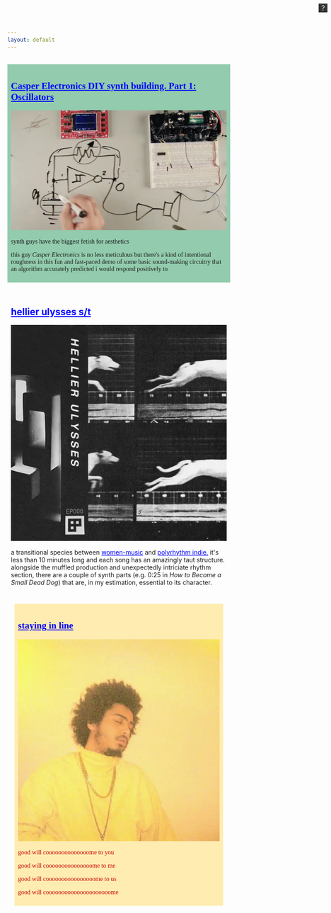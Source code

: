 ```yaml
---
layout: default
---
```


<style>
summary {
    cursor: pointer;
    list-style: none;
    background: #333;
    display: inline-block;
    line-height: 1;
    width: 16px;
    height: 16px;
    font-size: 16px;
    color: #eee;
    padding: 2px;
    text-align: center;
    position: absolute;
    right: 8px;
    top: 8px;
}
details[open] {
  border: 1px solid black;
  padding: 8px 32px;
  margin: 16px 0;
} 

section {
    margin: 16px 0;
    padding: 8px;
}

a, a:visited {
    color: blue;
    display: inline-block;
}

a:hover {
    animation: oscillate 200ms infinite steps(1, start);
}

@keyframes oscillate {
  0%, 50% {
    transform: rotate(-1deg);
  }
  51%, 100% {
    transform: rotate(1deg);
  }
}
</style>
<details>
<summary>
?
</summary>
<p>
this is a list of things i encounter that i like that <a href="/cool_websites.html">aren't websites</a> and want to either share and/or say something about and/or find again later
</p>
<p>
because it's more fun to create an aesthetic object out of this urge than it is to post youtube links into the void on social media
</p>

</details>

<section style="background-color: #92cbad; font-family: serif;">
<a href="https://www.youtube.com/watch?v=FaoJaLmZaL4"><h2>Casper Electronics DIY synth building. Part 1: Oscillators</h2></a>
<img src="assets/images/casper synth.webp" alt="a top-down view of a breadboard synth with a circuit schematic drawn in whiteboard marker on the table surface" loading="lazy">
<p>synth guys have the biggest fetish for aesthetics</p>

<p>this guy <em>Casper Electronics</em> is no less meticulous but there's a kind of intentional roughness in this fun and fast-paced demo of some basic sound-making circuitry that an algorithm accurately predicted i would respond positively to</p>
</section>

<section>
<a href="https://eggpaper.bandcamp.com/album/ulysses-hellier"><h2>hellier ulysses s/t</h2></a>
<img src="assets/images/hellier ulysses.webp" alt="the album art for the hellier ulysses self titled put out by the studio egg paper. it features the name of the band and some cropped film frames of a running dog" loading="lazy">
<p>
a transitional species between <a href="https://en.wikipedia.org/wiki/Women_(band)">women-music</a> and <a href="https://en.wikipedia.org/wiki/Palm_(band)">polyrhythm indie.</a> it's less than 10 minutes long and each song has an amazingly taut structure. alongside the muffled production and unexpectedly intriciate rhythm section, there are a couple of synth parts (e.g. 0:25 in <em>How to Become a Small Dead Dog</em>) that are, in my estimation, essential to its character. 
</p>
<section>

<section style="background-color: #ffecb1; font-family: cursive; color: #cb0000;">
<a href="https://www.youtube.com/watch?v=PtXfDX0bMVE">
<h2>staying in line</h2>
</a>
<img src="assets/images/good will come to you.webp">
<div id='ping-pong'>
<p><span>good will coooooooooooooome to you</span></p>
<p><span>good will cooooooooooooooome to me</span></p>
<p><span>good will coooooooooooooooome to us</span></p>
<p><span>good will cooooooooooooooooooooome</span></p>
<script>
const lakjsdhf = document.body.querySelectorAll("#ping-pong span")

for (let liasudh = 0; liasudh < lakjsdhf.length; liasudh++) {
setTimeout(() => {
const asdkjhg = lakjsdhf[liasudh]
const ghjaksdf = document.createElement("marquee");
ghjaksdf.innerText = asdkjhg.innerText
ghjaksdf.setAttribute("behavior", "alternate")
asdkjhg.parentNode.replaceChild(ghjaksdf, asdkjhg);

    }, liasudh * 500)

}
</script>

</div>
</section>
